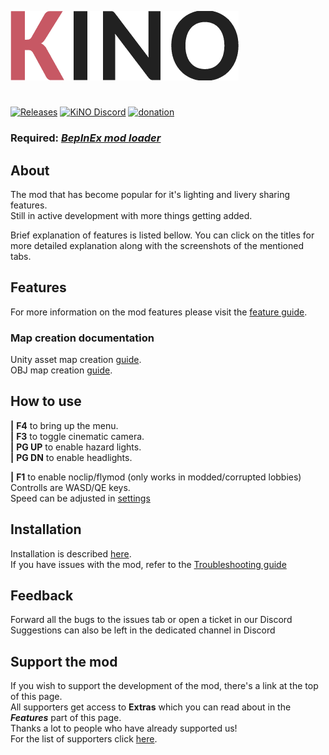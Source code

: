 ![LOGO](Images/logo.png)
#
[![Releases](https://img.shields.io/github/v/release/trbflxr/kino?include_prereleases&label=DOWNLOAD&style=for-the-badge)](https://github.com/trbflxr/kino/releases) 
[![KiNO Discord](https://img.shields.io/discord/716264804498538516?label=DISCORD&style=for-the-badge)](https://discord.gg/xvGMEEcEEp)
[![donation](https://img.shields.io/badge/patreon-support-ff424d?style=for-the-badge)](https://www.patreon.com/kinomod)

### **Required:** [*BepInEx mod loader*](https://github.com/BepInEx/BepInEx/releases)

## About
 The mod that has become popular for it's lighting and livery sharing features.  
 Still in active development with more things getting added.
 
 Brief explanation of features is listed bellow. You can click on the titles for more detailed explanation along with the screenshots of the mentioned tabs. 

## Features

For more information on the mod features please visit the [feature guide](Help/Support/Guide.md).

### Map creation documentation

Unity asset map creation [guide](MapDocumentation/KinoMapDoc.md).  
OBJ map creation [guide](MapDocumentation/ObjMapDoc.md).  

## How to use
**|** **F4** to bring up the menu.  
**|** **F3** to toggle cinematic camera.  
**|** **PG UP** to enable hazard lights.  
**|** **PG DN** to enable headlights.

**|** **F1** to enable noclip/flymod (only works in modded/corrupted lobbies)
Controlls are WASD/QE keys.   
Speed can be adjusted in [settings](Help/Support/Guide.md#keybinds)

## Installation
Installation is described [here](INSTALL.md).  
If you have issues with the mod, refer to the [Troubleshooting guide](Help/Support/Troubleshooting.md)

## Feedback
Forward all the bugs to the issues tab or open a ticket in our Discord  
Suggestions can also be left in the dedicated channel in Discord

## Support the mod
If you wish to support the development of the mod, there's a link at the top of this page.  
All supporters get access to **Extras** which you can read about in the ***Features*** part of this page.  
Thanks a lot to people who have already supported us!  
For the list of supporters click [here](Supporters.md).

